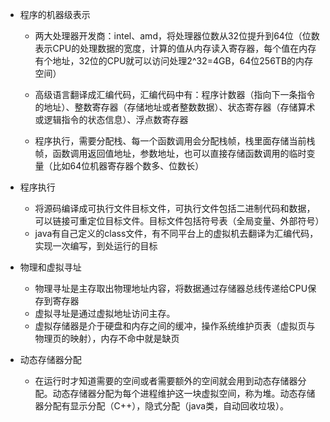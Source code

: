 * 程序的机器级表示

  * 两大处理器开发商：intel、amd，将处理器位数从32位提升到64位（位数表示CPU的处理数据的宽度，计算的值从内存读入寄存器，每个值在内存有个地址，32位的CPU就可以访问处理2^32=4GB，64位256TB的内存空间）

  * 高级语言翻译成汇编代码，汇编代码中有：程序计数器（指向下一条指令的地址）、整数寄存器（存储地址或者整数数据）、状态寄存器（存储算术或逻辑指令的状态信息）、浮点数寄存器

  * 程序执行，需要分配栈、每一个函数调用会分配栈帧，栈里面存储当前栈帧，函数调用返回值地址，参数地址，也可以直接存储函数调用的临时变量（比如64位机器寄存器个数多、位数长）

* 程序执行

  * 将源码编译成可执行文件目标文件，可执行文件包括二进制代码和数据，可以链接可重定位目标文件。目标文件包括符号表（全局变量、外部符号）
  * java有自己定义的class文件，有不同平台上的虚拟机去翻译为汇编代码，实现一次编写，到处运行的目标

* 物理和虚拟寻址

  * 物理寻址是主存取出物理地址内容，将数据通过存储器总线传递给CPU保存到寄存器
  * 虚拟寻址是通过虚拟地址访问主存。
  * 虚拟存储器是介于硬盘和内存之间的缓冲，操作系统维护页表（虚拟页与物理页的映射），内存不命中就是缺页

* 动态存储器分配
  * 在运行时才知道需要的空间或者需要额外的空间就会用到动态存储器分配。动态存储器分配为每个进程维护这一块虚拟空间，称为堆。动态存储器分配有显示分配（C++），隐式分配（java类，自动回收垃圾）。





